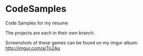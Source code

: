 # CodeSamples
Code Samples for my resume

The projects are each in their own branch.

Screenshots of these games can be found on my imgur album: http://imgur.com/a/To2Au 
